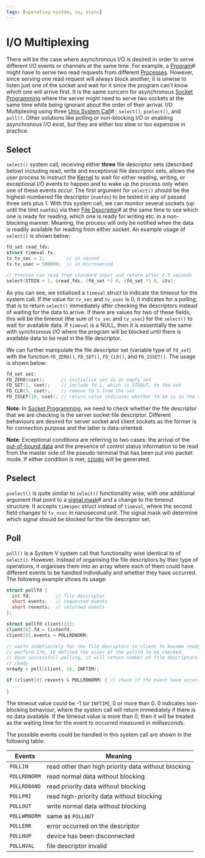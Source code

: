 ```yaml
---
tags: [operating-system, io, async]
---
```


# I/O Multiplexing

There will be the case where asynchronous I/O is desired in order to serve
different I/O events or channels at the same time. For example, a
[Program](202210062258.md)# might have to serve two read requests from different
[Processes](202210062301.md). However, since serving one read request will
always block another, it is unwise to listen just one of the socket and wait for
it since the program can't know which one will arrive first. It is the same
concern for asynchronous [Socket Programming](202202172152.md) where the server
might need to serve two sockets at the same time while being ignorant about the
order of their arrival. I/O Multiplexing using three [Unix System Call](202210062303.md)# :
`select()`, `pselect()`, and `poll()`. Other solutions like polling or
non-blocking I/O or enabling asynchronous I/O exist, but they are either too slow
or too expensive in practice.

## Select

`select()` system call, receiving either **three** file descriptor sets
(described below) including read, write and exceptional file descriptor sets,
allows the user process to instruct the [Kernel](202210062254.md) to wait for
either reading, writing, or exceptional I/O events to happen and to wake up the
process only when one of these events occur. The first argument for `select()`
should be the highest-numbered file descriptor (`numfds`) to be tested in any of
passed three sets plus 1. With this system call, we can monitor several sockets
(up until the limit `numfds`) via their [File Descriptor](202210172248.md)# at
the same time to see which one is ready for reading, which one is ready for
writing etc. in a non-blocking manner. Meaning, the process will only be
notified when the data is readily available for reading from either socket. An
example usage of `select()` is shown below:

```c
fd_set read_fds;
struct timeval tv;
tv.tv_sec = 2;        // in second
tv.tv_usec = 500000;  // in microsecond

// Process can read from standard input and return after 2.5 seconds
select(STDIN + 1, &read_fds, (fd_set *) 0, (fd_set *) 0, &tv);
```

As you can see, we initialised a `timeval` struct to indicate the timeout for
the system call. If the value for `tv_sec` and `tv_usec` is 0, it indicates for
a *polling*, that is to return `select()` immediately after checking the
descriptors instead of waiting for the data to arrive. If there are values for
two of these fields, this will be the timeout (the sum of `tv_sec` and
`tv_usec`) for the `select()` to wait for available data. If `timeval` is a
NULL, then it is essentially the same with synchronous I/O where the program
will be blocked until there is available data to be read in the file descriptor.

We can further manipulate the file descriptor set (variable type of `fd_set`)
with the function `FD_ZERO()`, `FD_SET()`, `FD_CLR()`, and `FD_ISSET()`. The
usage is shown below:

```c
fd_set set;
FD_ZERO(&set);      // initialise set as an empty set
FD_SET(1, &set);    // include fd 1, which is STDOUT, to the set
FD_CLR(3, &set);    // remove fd 3 from the set
FD_ISSET(10, &set); // return value indicates whether fd 10 is in the set
```

**Note**: In [Socket Programming](202202172152.md), we need to check whether the
file descriptor that we are checking is the server socket file descriptor.
Different behaviours are desired for server socket and client sockets as the
former is for connection purpose and the latter is data-oriented.

**Note**: Exceptional conditions are referring to two cases: the arrival of the
[out-of-bound data](202306252120.md) and the presence of control status
information to be read from the master side of the pseudo-terminal that has been
put into packet mode. If either condition is met, [`SIGURG`](202211022139.md)
will be generated.

## Pselect

`pselect()` is quite similar to `select()` functionality wise, with one
additional argument that point to a [signal mask](202211022139.md)# and a change
to the timeout structure. It accepts `timespec` struct instead of `timeval`,
where the second field changes to `tv_nsec` in nanosecond unit. The signal mask
will determine which signal should be blocked for the file descriptor set.

## Poll

`poll()` is a System V system call that functionality wise identical to of
`select()`. However, instead of organising the file descriptors by their type of
operations, it organises them into an array where each of them could have
different events to be handled individually and whether they have occurred. The
following example shows its usage:

```c
struct pollfd {
  int fd;         // file descriptor
  short events;   // requested events
  short revents;  // returned events
};

struct pollfd client[15];
client[0].fd = listenfd;
client[0].events = POLLRDNORM;

// waits indefinitely for the file decriptors in client to become ready to
// perform I/O, 16 defined the sizes of the pollfd to be checked.
// Upon successfull polling, it will return number of file descriptors that are
// ready
nready = poll(client, 16, INFTIM);

if (client[0].revents & POLLRDNORM) { // check if the event have occurred
  ...
}
```

The timeout value could be -1 (or `INFTIM`), 0 or more than 0. 0 indicates
non-blocking behaviour, where the system call will return immediately if there
is no data available. If the timeout value is more than 0, then it will be
treated as the waiting time for the event to occurred measured in
*milliseconds*.

The possible events could be handled in this system call are shown in the
following table:

| Events       | Meaning                                             |
| ---          | ---                                                 |
| `POLLIN`     | read other than high priority data without blocking |
| `POLLRDNORM` | read normal data without blocking                   |
| `POLLRDBAND` | read priority data without blocking                 |
| `POLLPRI`    | read high-priority data without blocking            |
| `POLLOUT`    | write normal data without blocking                  |
| `POLLWRNORM` | same as `POLLOUT`                                   |
| `POLLERR`    | error occurred on the descriptor                    |
| `POLLHUP`    | device has been disconnected                        |
| `POLLNVAL`   | file descriptor invalid                             |
